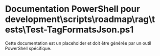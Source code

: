 # Documentation PowerShell pour development\scripts\roadmap\rag\tests\Test-TagFormatsJson.ps1

Cette documentation est un placeholder et doit être générée par un outil PowerShell spécifique.

